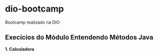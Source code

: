 # dio-bootcamp
Bootcamp realizado na DIO

## Execícios do Módulo Entendendo Métodos Java

**1. Calculadora**